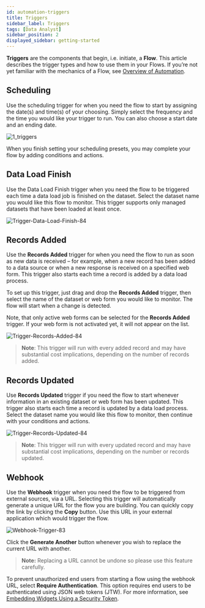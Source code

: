 ```yaml
---
id: automation-triggers
title: Triggers
sidebar_label: Triggers
tags: [Data Analyst]
sidebar_position: 2
displayed_sidebar: getting-started
---
```


<div style={{textAlign: "justify"}}>

**Triggers** are the components that begin, i.e. initiate, a **Flow**. This article describes the trigger types and how to use them in your Flows. If you’re not yet familiar with the mechanics of a Flow, see [Overview of Automation](../09-Automation/overview-of-automation.md).

## Scheduling
Use the scheduling trigger for when you need the flow to start by assigning the date(s) and time(s) of your choosing. Simply select the frequency and the time you would like your trigger to run. You can also choose a start date and an ending date.

![1_triggers](https://s3.amazonaws.com/cdn.qrvey.com/documentation_assets/ui-docs/automation/3.4.6.2_triggers/1_triggers.png#thumbnail)


When you finish setting your scheduling presets, you may complete your flow by adding conditions and actions.

## Data Load Finish
Use the Data Load Finish trigger when you need the flow to be triggered each time a data load job is finished on the dataset. Select the dataset name you would like this flow to monitor. This trigger supports only managed datasets that have been loaded at least once. 

![Trigger-Data-Load-Finish-84](https://s3.amazonaws.com/cdn.qrvey.com/documentation_assets/partner-portal/bulk_uploads/version_84/Trigger-Data-Load-Finish-84.png)


## Records Added
Use the **Records Added** trigger for when you need the flow to run as soon as new data is received – for example, when a new record has been added to a data source or when a new response is received on a specified web form. This trigger also starts each time a record is added by a data load process.

To set up this trigger, just drag and drop the **Records Added** trigger, then select the name of the dataset or web form you would like to monitor. The flow will start when a change is detected.

Note, that only active web forms can be selected for the **Records Added** trigger. If your web form is not activated yet, it will not appear on the list.

![Trigger-Records-Added-84](https://s3.amazonaws.com/cdn.qrvey.com/documentation_assets/partner-portal/bulk_uploads/version_84/Trigger-Records-Added-84.png)

>**Note**: This trigger will run with every added record and may have substantial cost implications, depending on the number of records added.

## Records Updated
Use **Records Updated** trigger if you need the flow to start whenever information in an existing dataset or web form has been updated. This trigger also starts each time a record is updated by a data load process. Select the dataset name you would like this flow to monitor, then continue with your conditions and actions. 

![Trigger-Records-Updated-84](https://s3.amazonaws.com/cdn.qrvey.com/documentation_assets/partner-portal/bulk_uploads/version_84/Trigger-Records-Updated-84.png)

>**Note**: This trigger will run with every updated record and may have substantial cost implications, depending on the number or records updated. 

## Webhook
Use the **Webhook** trigger when you need the flow to be triggered from external sources, via a URL. Selecting this trigger will automatically generate a unique URL for the flow you are building. You can quickly copy the link by clicking the **Copy** button. Use this URL in your external application which would trigger the flow.

![Webhook-Trigger-83](https://s3.amazonaws.com/cdn.qrvey.com/documentation_assets/ui-docs/automation/Webhook-Trigger-83.png)

Click the **Generate Another** button whenever you wish to replace the current URL with another. 

>**Note:** Replacing a URL cannot be undone so please use this feature carefully.

To prevent unauthorized end users from starting a flow using the webhook URL, select **Require Authentication**. This option requires end users to be authenticated using JSON web tokens (JTW). For more information, see [Embedding Widgets Using a Security Token](https://partners.qrvey.com/docs/software-developer/Embedding%20Qrvey%20Widgets/embedding-widgets-security-token).

</div>